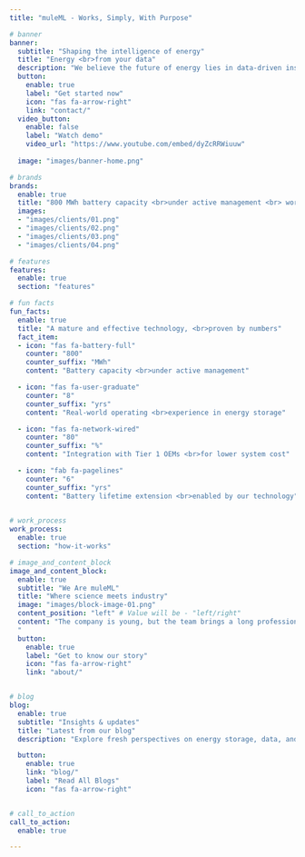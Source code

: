 ```yaml
---
title: "muleML - Works, Simply, With Purpose"

# banner
banner:
  subtitle: "Shaping the intelligence of energy"
  title: "Energy <br>from your data"
  description: "We believe the future of energy lies in data-driven insights. <br>That’s why we democratize machine learning and data engineering in energy storage, helping the world build more sustainable and resilient energy systems."
  button:
    enable: true
    label: "Get started now"
    icon: "fas fa-arrow-right"
    link: "contact/"
  video_button:
    enable: false
    label: "Watch demo"
    video_url: "https://www.youtube.com/embed/dyZcRRWiuuw"
  
  image: "images/banner-home.png"

# brands
brands:
  enable: true
  title: "800 MWh battery capacity <br>under active management <br> worldwide"
  images: 
  - "images/clients/01.png"
  - "images/clients/02.png"
  - "images/clients/03.png"
  - "images/clients/04.png"

# features
features:
  enable: true
  section: "features"

# fun facts
fun_facts:
  enable: true
  title: "A mature and effective technology, <br>proven by numbers"
  fact_item:
  - icon: "fas fa-battery-full"
    counter: "800"
    counter_suffix: "MWh"
    content: "Battery capacity <br>under active management"

  - icon: "fas fa-user-graduate"
    counter: "8"
    counter_suffix: "yrs"
    content: "Real-world operating <br>experience in energy storage"

  - icon: "fas fa-network-wired"
    counter: "80"
    counter_suffix: "%"
    content: "Integration with Tier 1 OEMs <br>for lower system cost"

  - icon: "fab fa-pagelines"
    counter: "6"
    counter_suffix: "yrs"
    content: "Battery lifetime extension <br>enabled by our technology"
    

# work_process
work_process:
  enable: true
  section: "how-it-works"

# image_and_content_block
image_and_content_block:
  enable: true
  subtitle: "We Are muleML"
  title: "Where science meets industry"
  image: "images/block-image-01.png"
  content_position: "left" # Value will be - "left/right"
  content: "The company is young, but the team brings a long professional history. Born from the initiative of former MIT researchers with the goal of transferring cutting-edge expertise into the European innovation landscape, we combine strong academic credentials with industry experience in IT consulting, analytics, and project management—creating a unique profile for technology transfer and applied research that bridges scientific knowledge with industrial applications.
  "
  button:
    enable: true
    label: "Get to know our story"
    icon: "fas fa-arrow-right"
    link: "about/"


# blog
blog:
  enable: true
  subtitle: "Insights & updates"
  title: "Latest from our blog"
  description: "Explore fresh perspectives on energy storage, data, and machine learning shaping the future"

  button:
    enable: true
    link: "blog/"
    label: "Read All Blogs"
    icon: "fas fa-arrow-right"


# call_to_action
call_to_action:
  enable: true

---
```

